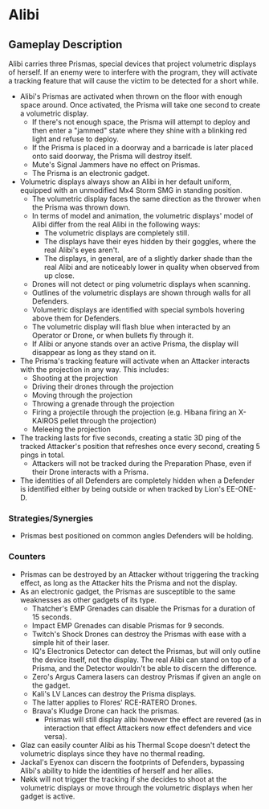 # Alibi

## Gameplay Description

Alibi carries three Prismas, special devices that project volumetric displays of herself. If an enemy were to interfere with the program, they will activate a tracking feature that will cause the victim to be detected for a short while.

- Alibi's Prismas are activated when thrown on the floor with enough space around. Once activated, the Prisma will take one second to create a volumetric display.
  - If there's not enough space, the Prisma will attempt to deploy and then enter a "jammed" state where they shine with a blinking red light and refuse to deploy.
  - If the Prisma is placed in a doorway and a barricade is later placed onto said doorway, the Prisma will destroy itself.
  - Mute's Signal Jammers have no effect on Prismas.
  - The Prisma is an electronic gadget.
- Volumetric displays always show an Alibi in her default uniform, equipped with an unmodified Mx4 Storm SMG in standing position.
  - The volumetric display faces the same direction as the thrower when the Prisma was thrown down.
  - In terms of model and animation, the volumetric displays' model of Alibi differ from the real Alibi in the following ways:
    - The volumetric displays are completely still.
    - The displays have their eyes hidden by their goggles, where the real Alibi's eyes aren't.
    - The displays, in general, are of a slightly darker shade than the real Alibi and are noticeably lower in quality when observed from up close.
  - Drones will not detect or ping volumetric displays when scanning.
  - Outlines of the volumetric displays are shown through walls for all Defenders.
  - Volumetric displays are identified with special symbols hovering above them for Defenders.
  - The volumetric display will flash blue when interacted by an Operator or Drone, or when bullets fly through it.
  - If Alibi or anyone stands over an active Prisma, the display will disappear as long as they stand on it.
- The Prisma's tracking feature will activate when an Attacker interacts with the projection in any way. This includes:
  - Shooting at the projection
  - Driving their drones through the projection
  - Moving through the projection
  - Throwing a grenade through the projection
  - Firing a projectile through the projection (e.g. Hibana firing an X-KAIROS pellet through the projection)
  - Meleeing the projection
- The tracking lasts for five seconds, creating a static 3D ping of the tracked Attacker's position that refreshes once every second, creating 5 pings in total.
  - Attackers will not be tracked during the Preparation Phase, even if their Drone interacts with a Prisma.
- The identities of all Defenders are completely hidden when a Defender is identified either by being outside or when tracked by Lion's EE-ONE-D.
  <!-- - When activated outside the building, a Prisma's projection will also become identified with the concealed identity. -->

### Strategies/Synergies

- Prismas best positioned on common angles Defenders will be holding.

### Counters

- Prismas can be destroyed by an Attacker without triggering the tracking effect, as long as the Attacker hits the Prisma and not the display.
- As an electronic gadget, the Prismas are susceptible to the same weaknesses as other gadgets of its type.
  - Thatcher's EMP Grenades can disable the Prismas for a duration of 15 seconds.
  - Impact EMP Grenades can disable Prismas for 9 seconds.
  - Twitch's Shock Drones can destroy the Prismas with ease with a simple hit of their laser.
  - IQ's Electronics Detector can detect the Prismas, but will only outline the device itself, not the display. The real Alibi can stand on top of a Prisma, and the Detector wouldn't be able to discern the difference.
  - Zero's Argus Camera lasers can destroy Prismas if given an angle on the gadget.
  - Kali's LV Lances can destroy the Prisma displays.
  - The latter applies to Flores' RCE-RATERO Drones.
  - Brava's Kludge Drone can hack the prismas.
    - Prismas will still display alibi however the effect are revered (as in interaction that effect Attackers now effect defenders and vice versa).
- Glaz can easily counter Alibi as his Thermal Scope doesn't detect the volumetric displays since they have no thermal reading.
- Jackal's Eyenox can discern the footprints of Defenders, bypassing Alibi's ability to hide the identities of herself and her allies.
- Nøkk will not trigger the tracking if she decides to shoot at the volumetric displays or move through the volumetric displays when her gadget is active.
